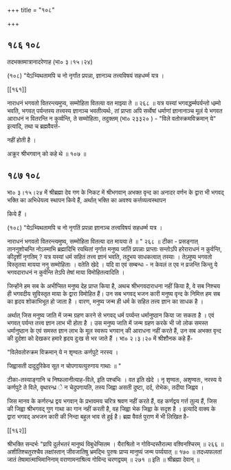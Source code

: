 +++
title = "१०८"

+++


## १८६ १०८
तदभक्तमात्रानादरेणाह (भा० ३।१५।२४) 

(१०८) "येऽभ्यिथतामपि च नो नृर्गांत प्रपन्ना, ज्ञानञ्च तत्त्वविषयं सहधर्म्म यत्र । 

[[१६१]]

नाराधनं भगवतो वितरन्त्यमुप्य, सम्मोहिता वितत्या वत माझ्या ते ॥ २६८ ॥ यत्र यस्यां भगवद्धर्म्मपर्यन्तो धम्र्मो भवति, भगवत् पर्यन्तस्य तत्त्वस्य ज्ञानञ्च भवतीत्यर्थः, तां प्राप्ता अपि सर्व्वेषां धर्माणां ज्ञानानाञ्च मूलं ये भगवत आराधनं न वितरन्ति न कुर्व्वन्ति, ते सम्मोहिताः, तदुक्तम् (भा० २३३२० ) - "विले वतोस्क्रमविक्रमान् ये" इत्यादि, तथा च ब्रह्मवैवर्त्त- 

नहीं होती है । 

अक्रूर श्रीभगवान् को कहे थे ॥ १०७ ॥ 


## १८७ १०८
भा० ३।१५।२४ में श्रीब्रह्मा देव गण के निकट में श्रीभगवान् अभक्त वृन्द का अनादर वर्णन के द्वारा भी भगवद् भक्ति का अभिधेयत्व स्थापन किये हैं, अर्थात् भक्ति का अवश्य कर्त्तव्यत्वस्थापन 

किये हैं । 

(१०८) "येऽभ्यिथतामपि च नो नृगतिं प्रपन्ना ज्ञानञ्च तत्त्वविषयं सहधर्म्म यत्र । 

नाराधनं भगवतो वितरन्त्यमुष्य, सम्मोहिता वितत्या दत मायया ते ॥ " २६८ ॥ टीका - प्रसङ्गात् ताननुशोचन्ति नोऽस्माभि ब्रह्मादिभि रयथितां नृर्गात मनुष्य जातिं प्रपन्नाः प्राप्ताः सन्तोऽपि हरेराराधनं न कुर्वन्ति, कीदृशीं नृगतिम् ? यत्र यस्यां धर्म सहितं तत्त्व ज्ञानं भवति, तदुभय साधकत्वात् तस्याः । तेऽमुष्य भगवतो विस्तृतया मायया ननु सम्मोहिताः । वतेति खेदे । यदि वा एवं सम्बन्धः - न केवलं त एव न व्रजन्ति किन्तु ये भगवदाराधनं न कुर्वन्ति तेऽपि तेषां माया विमोहितत्वादिति । 

जिन्होंने हम सब के अभीप्सित मनुष्य देह प्राप्त किया है, अथच श्रीभगवदाराधना नहीं किया है, वे सब निश्चय ही भगवदीय सुविस्तृत माया के द्वारा विमोहित हैं। उन सब भगवद् भजन कारी मनुष्य वृन्द के निमित्त हम सब का हृदय शोकाभिभूत हो जाता है । वारण, मनुष्य जन्म ही धर्म के सहित तत्त्व ज्ञान का साधक है । 

अर्थात् जिस मनुष्य जाति में जन्म ग्रहण करने से भगवद् धर्म पर्य्यन्त धर्मानुष्ठान किया जा सकता है । एवं भगवत् पर्यन्त तत्त्व ज्ञान लाभ भी होता है । उस मनुष्य जाति में जन्म ग्रहण करके भी जो लोक समस्त धर्मानुष्ठान के एवं समस्त ज्ञान लाभ के मूल स्वरूप भगवान् की आराधना नहीं करते हैं, उन सब अभक्त वृन्द की दुर्दशा को देखकर हमारे हृदय दुःख से भर जाते हैं । भा० २।३।२० में श्रीशौनक कहे हैं- 

"विलेवतोरुक्रम विक्रमान् ये न शृण्वतः कर्णपुटे नरस्य । 

जिह्वासती दादुदुरिकेव सूत न चोपगायत्युरुगाय गाथाः ॥ " 

टीका-तस्याङ्गानि च निष्फलानीत्याह-विले, इति पश्चभिः । वत इति खेदे । नृ शृण्वतः, अशृण्वतः, नरस्य ये कर्णपुटे ते विले, वृथारन्ध्र े न चेदुपगायति, तस्य जिह्वा असती दुष्टा, दर्द, रोभेकः, तदीया जिह्वव । 

जिस मानव के कर्णरन्ध्र द्वय भगवान् के प्रभावमय चरित्र श्रवण नहीं करते हैं, वह कर्णद्वय गर्त्त तुल्य हैं, जिस की जिह्वा श्रीभगवद् गुण गाथा का गान नहीं करती है, वह जिह्वा भेक जिह्वा के सदृश है । इत्यादि वाक्य के द्वारा भगवद् अभजन कारी की निन्दा बहुल भाव से हुई है। ब्रह्म वैवर्त पुराण में भी लिखित है- 

[[१६२]] 

श्रीभक्ति सन्दर्भः "प्रापि दुर्लभतरं मानुष्यं विबुधेप्सितम । यैराश्रितो न गोविन्दस्तैरात्मा वश्विनश्चिरम् ॥ २६६ ॥ अशीतिश्चतुरश्चैव लक्षांस्तान् जीवजातिषु भ्रमद्भिः पुरुषः प्राप्य मानुष्यं जन्म पर्य्ययात् ॥ १७० ॥ तदध्यफलतां जातं तेषामात्माभिमानिनाम् वराणामनाश्रित्य गोविन्द चरणद्वयम् ॥ २७१ ॥ इति ॥ श्रीब्रह्मा देवान् ॥ 
